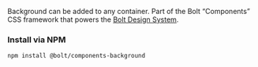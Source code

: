 Background can be added to any container. Part of the Bolt “Components” CSS framework that powers the [Bolt Design System](https://www.boltdesignsystem.com).

### Install via NPM
```
npm install @bolt/components-background
```
